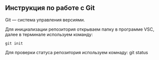 ## **Инструкция по работе с Git**
Git — система управления версиями.

Для инициализации репозитория открываем папку в программе VSC, далее в терминале используем команду:

    git init

Для проверки статуса репозитория используем комнаду:
    git status